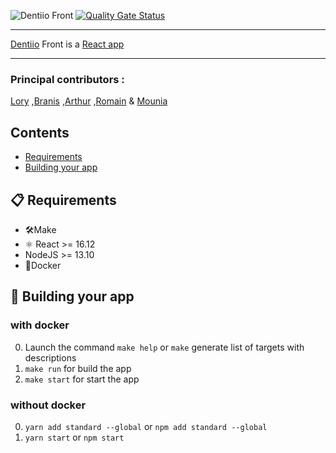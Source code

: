 ![Dentiio Front](https://www.dentiio.com/img/logoblue.png)
[![Quality Gate Status](https://sonarcloud.io/api/project_badges/measure?project=loryleticee_dentiio-front&metric=alert_status)](https://sonarcloud.io/dashboard?id=loryleticee_dentiio-front)

---------------
[Dentiio](https://www.dentiio.com/) Front is a [React app](https://github.com/facebook/react)

----------------

### Principal contributors : 
[Lory][L] 
,[Branis][B] 
,[Arthur][A] 
,[Romain][R] 
& [Mounia][M]

[L]:https://github.com/loryleticee
[B]:https://github.com/branisanz1
[R]:https://github.com/romainmaucot
[A]:https://github.com/adjikpo
[M]:https://github.com/lyafmounia

## Contents
- [Requirements](#-requirements)
- [Building your app](#-building-your-app)


## 📋 Requirements
- 🛠Make
- ⚛️ React >= 16.12
- NodeJS >= 13.10
- 🐳Docker

## 🎉 Building your app

### with docker
0. Launch the command  `make help` or `make` generate list of targets with descriptions
1. `make run` for build the app
2. `make start` for start the app

### without docker
0. `yarn add standard --global` or `npm add standard --global`
1. `yarn start` or `npm start`
